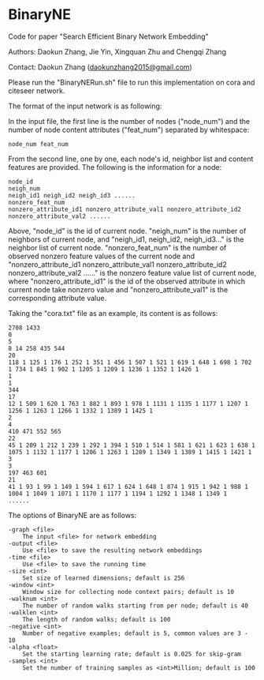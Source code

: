 # BinaryNE

Code for paper "Search Efficient Binary Network Embedding"

Authors: Daokun Zhang, Jie Yin, Xingquan Zhu and Chengqi Zhang

Contact: Daokun Zhang (daokunzhang2015@gmail.com)

Please run the "BinaryNERun.sh" file to run this implementation on cora and citeseer network.

The format of the input network is as following:

In the input file, the first line is the number of nodes ("node_num") and the number of node content attributes ("feat_num") separated by whitespace:

    node_num feat_num

From the second line, one by one, each node's id, neighbor list and content features are provided. The following is the information for a node:

    node_id
    neigh_num
    neigh_id1 neigh_id2 neigh_id3 ......
    nonzero_feat_num
    nonzero_attribute_id1 nonzero_attribute_val1 nonzero_attribute_id2 nonzero_attribute_val2 ......

Above, "node_id" is the id of current node. "neigh_num" is the number of neighbors of current node, and "neigh_id1, neigh_id2, neigh_id3..." is the neighbor list of current node. "nonzero_feat_num" is the number of observed nonzero feature values of the current node and "nonzero_attribute_id1 nonzero_attribute_val1 nonzero_attribute_id2 nonzero_attribute_val2 ......" is the nonzero feature value list of current node, where "nonzero_attribute_id1" is the id of the observed attribute in which current node take nonzero value and "nonzero_attribute_val1" is the corresponding attribute value.

Taking the "cora.txt" file as an example, its content is as follows:

    2708 1433
    0
    5
    8 14 258 435 544
    20
    118 1 125 1 176 1 252 1 351 1 456 1 507 1 521 1 619 1 648 1 698 1 702 1 734 1 845 1 902 1 1205 1 1209 1 1236 1 1352 1 1426 1
    1
    1
    344
    17
    12 1 509 1 620 1 763 1 882 1 893 1 978 1 1131 1 1135 1 1177 1 1207 1 1256 1 1263 1 1266 1 1332 1 1389 1 1425 1
    2
    4
    410 471 552 565
    22
    45 1 209 1 212 1 239 1 292 1 394 1 510 1 514 1 581 1 621 1 623 1 638 1 1075 1 1132 1 1177 1 1206 1 1263 1 1289 1 1349 1 1389 1 1415 1 1421 1
    3
    3
    197 463 601
    21
    41 1 93 1 99 1 149 1 594 1 617 1 624 1 648 1 874 1 915 1 942 1 988 1 1004 1 1049 1 1071 1 1170 1 1177 1 1194 1 1292 1 1348 1 1349 1
    ......

The options of BinaryNE are as follows:

    -graph <file>
        The input <file> for network embedding
    -output <file>
        Use <file> to save the resulting network embeddings
    -time <file>
        Use <file> to save the running time
    -size <int>
        Set size of learned dimensions; default is 256
    -window <int>
        Window size for collecting node context pairs; default is 10
    -walknum <int>
        The number of random walks starting from per node; default is 40
    -walklen <int>
        The length of random walks; default is 100
    -negative <int>
        Number of negative examples; default is 5, common values are 3 - 10
    -alpha <float>
        Set the starting learning rate; default is 0.025 for skip-gram
    -samples <int>
        Set the number of training samples as <int>Million; default is 100
